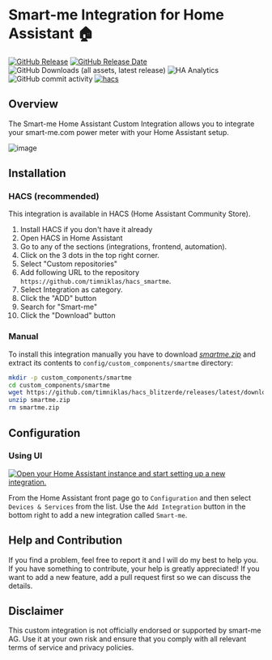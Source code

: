 # Smart-me Integration for Home Assistant 🏠

[![GitHub Release](https://img.shields.io/github/v/release/timniklas/hacs_smartme?sort=semver&style=for-the-badge&color=green)](https://github.com/timniklas/hacs_smartme/releases/)
[![GitHub Release Date](https://img.shields.io/github/release-date/timniklas/hacs_smartme?style=for-the-badge&color=green)](https://github.com/timniklas/hacs_smartme/releases/)
![GitHub Downloads (all assets, latest release)](https://img.shields.io/github/downloads/timniklas/hacs_smartme/latest/total?style=for-the-badge&label=Downloads%20latest%20Release)
![HA Analytics](https://img.shields.io/badge/dynamic/json?url=https%3A%2F%2Fanalytics.home-assistant.io%2Fcustom_integrations.json&query=%24.smartme.total&style=for-the-badge&label=Active%20Installations&color=red)
![GitHub commit activity](https://img.shields.io/github/commit-activity/m/timniklas/hacs_smartme?style=for-the-badge)
[![hacs](https://img.shields.io/badge/HACS-Integration-blue.svg?style=for-the-badge)](https://github.com/hacs/integration)

## Overview

The Smart-me Home Assistant Custom Integration allows you to integrate your smart-me.com power meter with your Home Assistant setup.

![image](https://github.com/user-attachments/assets/59fa5ca8-c3a2-4480-bafa-dcb1605f2442)


## Installation

### HACS (recommended)

This integration is available in HACS (Home Assistant Community Store).

1. Install HACS if you don't have it already
2. Open HACS in Home Assistant
3. Go to any of the sections (integrations, frontend, automation).
4. Click on the 3 dots in the top right corner.
5. Select "Custom repositories"
6. Add following URL to the repository `https://github.com/timniklas/hacs_smartme`.
7. Select Integration as category.
8. Click the "ADD" button
9. Search for "Smart-me"
10. Click the "Download" button

### Manual

To install this integration manually you have to download [_smartme.zip_](https://github.com/timniklas/hacs_smartme/releases/latest/) and extract its contents to `config/custom_components/smartme` directory:

```bash
mkdir -p custom_components/smartme
cd custom_components/smartme
wget https://github.com/timniklas/hacs_blitzerde/releases/latest/download/smartme.zip
unzip smartme.zip
rm smartme.zip
```

## Configuration

### Using UI

[![Open your Home Assistant instance and start setting up a new integration.](https://my.home-assistant.io/badges/config_flow_start.svg)](https://my.home-assistant.io/redirect/config_flow_start/?domain=smartme)

From the Home Assistant front page go to `Configuration` and then select `Devices & Services` from the list.
Use the `Add Integration` button in the bottom right to add a new integration called `Smart-me`.

## Help and Contribution

If you find a problem, feel free to report it and I will do my best to help you.
If you have something to contribute, your help is greatly appreciated!
If you want to add a new feature, add a pull request first so we can discuss the details.

## Disclaimer

This custom integration is not officially endorsed or supported by smart-me AG.
Use it at your own risk and ensure that you comply with all relevant terms of service and privacy policies.
